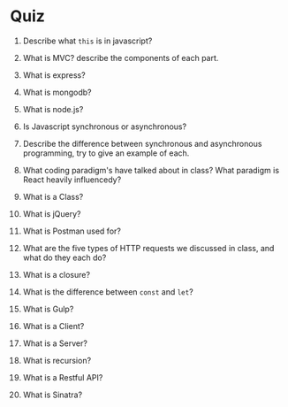 # Quiz

1. Describe what ```this``` is in javascript?

2.  What is MVC? describe the components of each part.

3.  What is express?

4.  What is mongodb?

5.  What is node.js?

6.  Is Javascript synchronous or asynchronous?

7.  Describe the difference between synchronous and asynchronous programming, try to give an example of each.

8.  What coding paradigm's have talked about in class? What paradigm is React heavily influencedy?

9.  What is a Class?

10.  What is jQuery?

11. What is Postman used for?

12.  What are the five types of HTTP requests we discussed in class, and what do they each do?

13.  What is a closure?

14. What is the difference between ```const``` and ```let```?

15. What is Gulp?

16.  What is a Client?

17.  What is a Server?

18.  What is recursion?

19.  What is a Restful API?

20. What is Sinatra?


